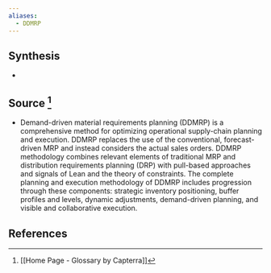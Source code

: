 ```yaml
---
aliases:
  - DDMRP
---
```

## Synthesis
- 
## Source [^1]
- Demand-driven material requirements planning (DDMRP) is a comprehensive method for optimizing operational supply-chain planning and execution. DDMRP replaces the use of the conventional, forecast-driven MRP and instead considers the actual sales orders. DDMRP methodology combines relevant elements of traditional MRP and distribution requirements planning (DRP) with pull-based approaches and signals of Lean and the theory of constraints. The complete planning and execution methodology of DDMRP includes progression through these components: strategic inventory positioning, buffer profiles and levels, dynamic adjustments, demand-driven planning, and visible and collaborative execution.
## References

[^1]: [[Home Page - Glossary by Capterra]]